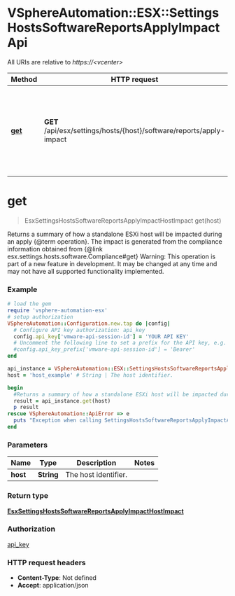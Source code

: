 # VSphereAutomation::ESX::SettingsHostsSoftwareReportsApplyImpactApi

All URIs are relative to *https://&lt;vcenter&gt;*

Method | HTTP request | Description
------------- | ------------- | -------------
[**get**](SettingsHostsSoftwareReportsApplyImpactApi.md#get) | **GET** /api/esx/settings/hosts/{host}/software/reports/apply-impact | Returns a summary of how a standalone ESXi host will be impacted during an apply {@term operation}. The impact is generated from the compliance information obtained from {@link esx.settings.hosts.software.Compliance#get} Warning: This operation is part of a new feature in development. It may be changed at any time and may not have all supported functionality implemented.


# **get**
> EsxSettingsHostsSoftwareReportsApplyImpactHostImpact get(host)

Returns a summary of how a standalone ESXi host will be impacted during an apply {@term operation}. The impact is generated from the compliance information obtained from {@link esx.settings.hosts.software.Compliance#get} Warning: This operation is part of a new feature in development. It may be changed at any time and may not have all supported functionality implemented.

### Example
```ruby
# load the gem
require 'vsphere-automation-esx'
# setup authorization
VSphereAutomation::Configuration.new.tap do |config|
  # Configure API key authorization: api_key
  config.api_key['vmware-api-session-id'] = 'YOUR API KEY'
  # Uncomment the following line to set a prefix for the API key, e.g. 'Bearer' (defaults to nil)
  #config.api_key_prefix['vmware-api-session-id'] = 'Bearer'
end

api_instance = VSphereAutomation::ESX::SettingsHostsSoftwareReportsApplyImpactApi.new
host = 'host_example' # String | The host identifier.

begin
  #Returns a summary of how a standalone ESXi host will be impacted during an apply {@term operation}. The impact is generated from the compliance information obtained from {@link esx.settings.hosts.software.Compliance#get} Warning: This operation is part of a new feature in development. It may be changed at any time and may not have all supported functionality implemented.
  result = api_instance.get(host)
  p result
rescue VSphereAutomation::ApiError => e
  puts "Exception when calling SettingsHostsSoftwareReportsApplyImpactApi->get: #{e}"
end
```

### Parameters

Name | Type | Description  | Notes
------------- | ------------- | ------------- | -------------
 **host** | **String**| The host identifier. | 

### Return type

[**EsxSettingsHostsSoftwareReportsApplyImpactHostImpact**](EsxSettingsHostsSoftwareReportsApplyImpactHostImpact.md)

### Authorization

[api_key](../README.md#api_key)

### HTTP request headers

 - **Content-Type**: Not defined
 - **Accept**: application/json



